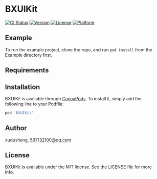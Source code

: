 # BXUIKit

[![CI Status](https://img.shields.io/travis/xudusheng/BXUIKit.svg?style=flat)](https://travis-ci.org/xudusheng/BXUIKit)
[![Version](https://img.shields.io/cocoapods/v/BXUIKit.svg?style=flat)](https://cocoapods.org/pods/BXUIKit)
[![License](https://img.shields.io/cocoapods/l/BXUIKit.svg?style=flat)](https://cocoapods.org/pods/BXUIKit)
[![Platform](https://img.shields.io/cocoapods/p/BXUIKit.svg?style=flat)](https://cocoapods.org/pods/BXUIKit)

## Example

To run the example project, clone the repo, and run `pod install` from the Example directory first.

## Requirements

## Installation

BXUIKit is available through [CocoaPods](https://cocoapods.org). To install
it, simply add the following line to your Podfile:

```ruby
pod 'BXUIKit'
```

## Author

xudusheng, 597132100@qq.com

## License

BXUIKit is available under the MIT license. See the LICENSE file for more info.
